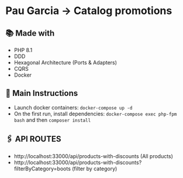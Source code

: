# Pau Garcia -> Catalog promotions

## 📚 Made with
- PHP 8.1
- DDD
- Hexagonal Architecture (Ports & Adapters)
- CQRS
- Docker


## 🚀 Main Instructions 
- Launch docker containers: `docker-compose up -d`
- On the first run, install dependencies: `docker-compose exec php-fpm bash` and then `composer install`

## 🖇️ API ROUTES 
- http://localhost:33000/api/products-with-discounts (All products)
- http://localhost:33000/api/products-with-discounts?filterByCategory=boots (filter by category)
